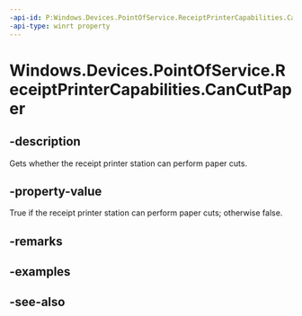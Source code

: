 ```yaml
---
-api-id: P:Windows.Devices.PointOfService.ReceiptPrinterCapabilities.CanCutPaper
-api-type: winrt property
---
```


<!-- Property syntax
public bool CanCutPaper { get; }
-->

# Windows.Devices.PointOfService.ReceiptPrinterCapabilities.CanCutPaper

## -description
Gets whether the receipt printer station can perform paper cuts.

## -property-value
True if the receipt printer station can perform paper cuts; otherwise false.

## -remarks

## -examples

## -see-also
